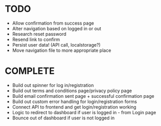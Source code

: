 # TODO

- Allow confirmation from success page
- Alter navigation based on logged in or out
- Research reset password
- Resend link to confirm
- Persist user data! (API call, localstorage?)
- Move navigation file to more appropriate place

# COMPLETE

- Build out spinner for log in/registration
- Build out terms and conditions page/privacy policy page
- Build email confirmation sent page + successful confirmation page
- Build out custom error handling for login/registration forms
- Connect API to frontend and get login/registration working
- Logic to redirect to dashboard if user is logged in - from Login page
- Bounce out of dashboard if user is not logged in

